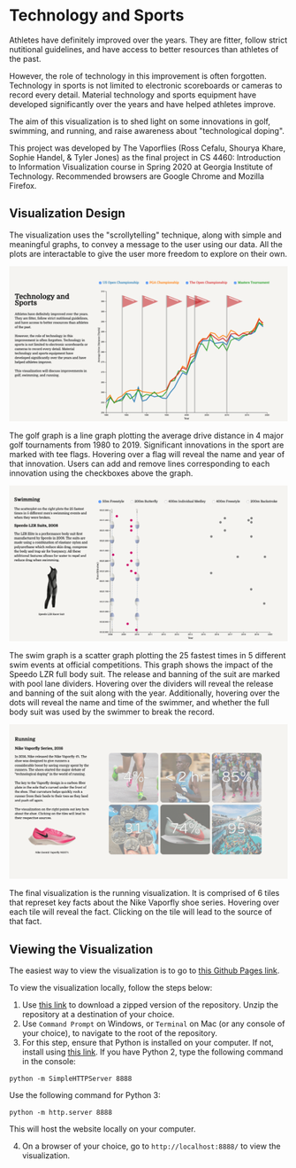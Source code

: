 # Technology and Sports
Athletes have definitely improved over the years. They are fitter, follow strict nutitional guidelines,
and have access to better resources than athletes of the past.

However, the role of technology in this improvement is often forgotten. Technology in sports is not limited to
electronic scoreboards or cameras to record every detail. Material technology and sports equipment have developed
significantly over the years and have helped athletes improve.

The aim of this visualization is to shed light on some innovations in golf, swimming, and running, and raise awareness about "technological doping".

This project was developed by The Vaporflies (Ross Cefalu, Shourya Khare, Sophie Handel, & Tyler Jones) as the final project in CS 4460: Introduction to Information Visualization course in Spring 2020 at Georgia Institute of Technology. Recommended browsers are Google Chrome and Mozilla Firefox.

## Visualization Design
The visualization uses the "scrollytelling" technique, along with simple and meaningful graphs, to convey a message to the user using our data. All the plots are interactable to give the user more freedom to explore on their own.

![Golf line plot](https://raw.githubusercontent.com/shouryakhare98/cs4460/master/images/preview1.png)

The golf graph is a line graph plotting the average drive distance in 4 major golf tournaments from 1980 to 2019. Significant innovations in the sport are marked with tee flags. Hovering over a flag will reveal the name and year of that innovation. Users can add and remove lines corresponding to each innovation using the checkboxes above the graph.

![Swim scatter plot](https://raw.githubusercontent.com/shouryakhare98/cs4460/master/images/preview2.png)

The swim graph is a scatter graph plotting the 25 fastest times in 5 different swim events at official competitions. This graph shows the impact of the Speedo LZR full body suit. The release and banning of the suit are marked with pool lane dividers. Hovering over the dividers will reveal the release and banning of the suit along with the year. Additionally, hovering over the dots will reveal the name and time of the swimmer, and whether the full body suit was used by the swimmer to break the record.

![Running tiles](https://raw.githubusercontent.com/shouryakhare98/cs4460/master/images/preview3.png)

The final visualization is the running visualization. It is comprised of 6 tiles that represet key facts about the Nike Vaporfly shoe series. Hovering over each tile will reveal the fact. Clicking on the tile will lead to the source of that fact.

## Viewing the Visualization
The easiest way to view the visualization is to go to [this Github Pages link](https://shouryakhare98.github.io/cs4460).

To view the visualization locally, follow the steps below:
1. Use [this link](https://github.com/shouryakhare98/cs4460/archive/master.zip) to download a zipped version of the repository. Unzip the repository at a destination of your choice.
2. Use `Command Prompt` on Windows, or `Terminal` on Mac (or any console of your choice), to navigate to the root of the repository.
3. For this step, ensure that Python is installed on your computer. If not, install using [this link](https://www.python.org/downloads/). If you have Python 2, type the following command in the console:
```
python -m SimpleHTTPServer 8888
```
Use the following command for Python 3:
```
python -m http.server 8888
```
This will host the website locally on your computer.

4. On a browser of your choice, go to `http://localhost:8888/` to view the visualization.
